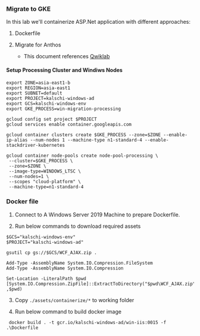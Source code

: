 ### Migrate to GKE

In this lab we'll containerize ASP.Net application with different approaches:

1. Dockerfile

2. Migrate for Anthos

    -   This document references [Qwiklab](https://www.qwiklabs.com/focuses/15534?catalog_rank=%7B%22rank%22%3A1%2C%22num_filters%22%3A0%2C%22has_search%22%3Atrue%7D&parent=catalog&search_id=11730390)

#### Setup Processing Cluster and Windiws Nodes

```shell
export ZONE=asia-east1-b
export REGION=asia-east1
export SUBNET=default
export PROJECT=kalschi-windows-ad
export GCS=kalschi-windows-env
export GKE_PROCESS=win-migration-processing

gcloud config set project $PROJECT
gcloud services enable container.googleapis.com

gcloud container clusters create $GKE_PROCESS --zone=$ZONE --enable-ip-alias --num-nodes 1 --machine-type n1-standard-4 --enable-stackdriver-kubernetes

gcloud container node-pools create node-pool-processing \
 --cluster=$GKE_PROCESS \
 --zone=$ZONE \
 --image-type=WINDOWS_LTSC \
 --num-nodes=1 \
 --scopes "cloud-platform" \
 --machine-type=n1-standard-4
```


### Docker file

1. Connect to A Windows Server 2019 Machine to prepare Dockerfile.

2. Run below commands to download required assets

```shell
$GCS="kalschi-windows-env"
$PROJECT="kalschi-windows-ad"

gsutil cp gs://$GCS/WCF_AJAX.zip .

Add-Type -AssemblyName System.IO.Compression.FileSystem
Add-Type -AssemblyName System.IO.Compression

Set-Location -LiteralPath $pwd
[System.IO.Compression.ZipFile]::ExtractToDirectory("$pwd\WCF_AJAX.zip" ,$pwd) 

```

3. Copy `./assets/containerize/*` to working folder

4. Run below command to build docker image

```shell
 docker build . -t gcr.io/kalschi-windows-ad/win-iis:0015 -f .\Dockerfile
```